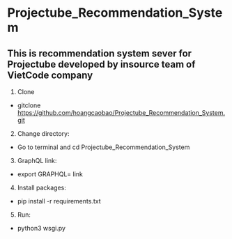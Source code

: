 # Projectube_Recommendation_System
## This is recommendation system sever for Projectube developed by insource team of VietCode company
1. Clone
- gitclone https://github.com/hoangcaobao/Projectube_Recommendation_System.git

2. Change directory:
- Go to terminal and cd Projectube_Recommendation_System

3. GraphQL link:
- export GRAPHQL= link 

4. Install packages:
- pip install -r requirements.txt

5. Run:
- python3 wsgi.py
